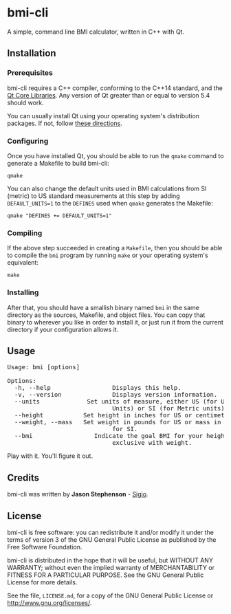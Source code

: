 # bmi-cli

A simple, command line BMI calculator, written in C++ with Qt.

## Installation

### Prerequisites

bmi-cli requires a C++ compiler, conforming to the C++14 standard, and
the [Qt Core Libraries](https://doc.qt.io/qt-5/qtcore-index.html).
Any version of Qt greater than or equal to version 5.4 should work.

You can usually install Qt using your operating system's distribution
packages.  If not, follow [these
directions](https://doc.qt.io/qt-5/gettingstarted.html).

### Configuring

Once you have installed Qt, you should be able to run the `qmake`
command to generate a Makefile to build bmi-cli:

`qmake`

You can also change the default units used in BMI calculations from SI
(metric) to US standard measurements at this step by adding
`DEFAULT_UNITS=1` to the `DEFINES` used when `qmake` generates the
Makefile:

`qmake "DEFINES += DEFAULT_UNITS=1"`

### Compiling

If the above step succeeded in creating a `Makefile`, then you should
be able to compile the `bmi` program by running `make` or your
operating system's equivalent:

`make`

### Installing

After that, you should have a smallish binary named `bmi` in the same
directory as the sources, Makefile, and object files.  You can copy
that binary to wherever you like in order to install it, or just run
it from the current directory if your configuration allows it.

## Usage

<pre>
Usage: bmi [options]

Options:
  -h, --help                 Displays this help.
  -v, --version              Displays version information.
  --units <units>            Set units of measure, either US (for US Customary
                             Units) or SI (for Metric units).
  --height <height>          Set height in inches for US or centimeters for SI.
  --weight, --mass <weight>  Set weight in pounds for US or mass in kilograms
                             for SI.
  --bmi <bmi>                Indicate the goal BMI for your height.--Mutually
                             exclusive with weight.
</pre>

Play with it.  You'll figure it out.

## Credits

bmi-cli was written by **Jason Stephenson** - [Sigio](http://www.sigio.com/).

## License

bmi-cli is free software: you can redistribute it and/or modify it
under the terms of version 3 of the GNU General Public License as
published by the Free Software Foundation.

bmi-cli is distributed in the hope that it will be useful, but WITHOUT
ANY WARRANTY; without even the implied warranty of MERCHANTABILITY or
FITNESS FOR A PARTICULAR PURPOSE.  See the GNU General Public License
for more details.

See the file, `LICENSE.md`, for a copy of the GNU General Public
License or <http://www.gnu.org/licenses/>.
